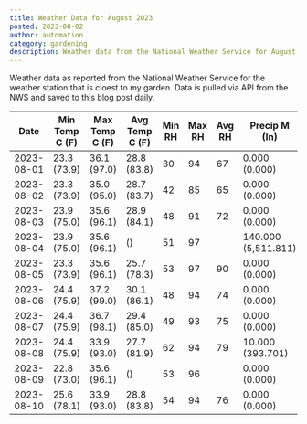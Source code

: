 ```yaml
---
title: Weather Data for August 2023
posted: 2023-08-02
author: automation
category: gardening
description: Weather data from the National Weather Service for August 2023
---
```


Weather data as reported from the National Weather Service for the weather station 
that is cloest to my garden. Data is pulled via API from the NWS and saved to this 
blog post daily.

|Date|Min Temp C (F)|Max Temp C (F)|Avg Temp C (F)|Min RH|Max RH|Avg RH|Precip M (In)|Avg Precip/Hr|
|---|---|---|---|---|---|---|---|---|
|2023-08-01|23.3 (73.9)|36.1 (97.0)|28.8 (83.8)|30|94|67|0.000 (0.000)|0.000 (0.000)|
|2023-08-02|23.3 (73.9)|35.0 (95.0)|28.7 (83.7)|42|85|65|0.000 (0.000)|0.000 (0.000)|
|2023-08-03|23.9 (75.0)|35.6 (96.1)|28.9 (84.1)|48|91|72|0.000 (0.000)|0.000 (0.000)|
|2023-08-04|23.9 (75.0)|35.6 (96.1)| ()|51|97||140.000 (5,511.811)|148.968 (148.968)|
|2023-08-05|23.3 (73.9)|35.6 (96.1)|25.7 (78.3)|53|97|90|0.000 (0.000)|0.000 (0.000)|
|2023-08-06|24.4 (75.9)|37.2 (99.0)|30.1 (86.1)|48|94|74|0.000 (0.000)|0.000 (0.000)|
|2023-08-07|24.4 (75.9)|36.7 (98.1)|29.4 (85.0)|49|93|75|0.000 (0.000)|0.000 (0.000)|
|2023-08-08|24.4 (75.9)|33.9 (93.0)|27.7 (81.9)|62|94|79|10.000 (393.701)|13.123 (13.123)|
|2023-08-09|22.8 (73.0)|35.6 (96.1)| ()|53|96||0.000 (0.000)|0.000 (0.000)|
|2023-08-10|25.6 (78.1)|33.9 (93.0)|28.8 (83.8)|54|94|76|0.000 (0.000)|0.000 (0.000)|
